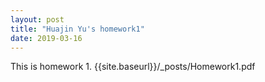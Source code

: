 ```yaml
---
layout: post
title: "Huajin Yu's homework1"
date: 2019-03-16
---
```

This is homework 1.
{{site.baseurl}}/_posts/Homework1.pdf
